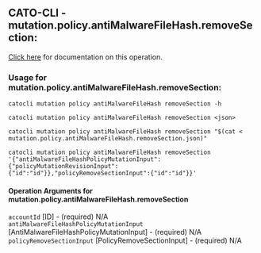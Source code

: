 
## CATO-CLI - mutation.policy.antiMalwareFileHash.removeSection:
[Click here](https://api.catonetworks.com/documentation/#mutation-mutation.policy.antiMalwareFileHash.removeSection) for documentation on this operation.

### Usage for mutation.policy.antiMalwareFileHash.removeSection:

`catocli mutation policy antiMalwareFileHash removeSection -h`

`catocli mutation policy antiMalwareFileHash removeSection <json>`

`catocli mutation policy antiMalwareFileHash removeSection "$(cat < mutation.policy.antiMalwareFileHash.removeSection.json)"`

`catocli mutation policy antiMalwareFileHash removeSection '{"antiMalwareFileHashPolicyMutationInput":{"policyMutationRevisionInput":{"id":"id"}},"policyRemoveSectionInput":{"id":"id"}}'`


#### Operation Arguments for mutation.policy.antiMalwareFileHash.removeSection ####

`accountId` [ID] - (required) N/A    
`antiMalwareFileHashPolicyMutationInput` [AntiMalwareFileHashPolicyMutationInput] - (required) N/A    
`policyRemoveSectionInput` [PolicyRemoveSectionInput] - (required) N/A    
